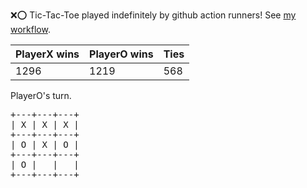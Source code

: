 :x::o: Tic-Tac-Toe played indefinitely by github action runners! See [my workflow](.github/workflows/play.yaml).

|PlayerX wins|PlayerO wins|Ties|
|-|-|-|
|1296|1219|568|

PlayerO's turn.

<pre>
+---+---+---+
| X | X | X |
+---+---+---+
| O | X | O |
+---+---+---+
| O |   |   |
+---+---+---+
</pre>